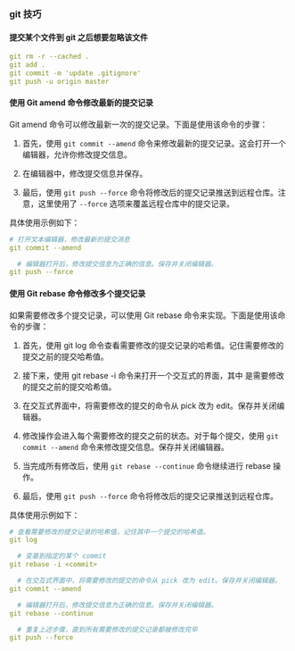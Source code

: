 ### git 技巧

#### 提交某个文件到 git 之后想要忽略该文件

```yaml
git rm -r --cached .
git add .
git commit -m 'update .gitignore'
git push -u origin master
```

#### 使用 Git amend 命令修改最新的提交记录

Git amend 命令可以修改最新一次的提交记录。下面是使用该命令的步骤：

1. 首先，使用 `git commit --amend` 命令来修改最新的提交记录。这会打开一个编辑器，允许你修改提交信息。

2. 在编辑器中，修改提交信息并保存。

3. 最后，使用 `git push --force` 命令将修改后的提交记录推送到远程仓库。注意，这里使用了 `--force` 选项来覆盖远程仓库中的提交记录。

具体使用示例如下：

```yaml
# 打开文本编辑器，修改最新的提交消息
git commit --amend

  # 编辑器打开后，修改提交信息为正确的信息。保存并关闭编辑器。
git push --force
```

#### 使用 Git rebase 命令修改多个提交记录

如果需要修改多个提交记录，可以使用 Git rebase 命令来实现。下面是使用该命令的步骤：

1. 首先，使用 git log 命令查看需要修改的提交记录的哈希值。记住需要修改的提交之前的提交哈希值。

2. 接下来，使用 git rebase -i <commit> 命令来打开一个交互式的界面，其中 <commit> 是需要修改的提交之前的提交哈希值。

3. 在交互式界面中，将需要修改的提交的命令从 pick 改为 edit。保存并关闭编辑器。

4. 修改操作会进入每个需要修改的提交之前的状态。对于每个提交，使用 `git commit --amend` 命令来修改提交信息。保存并关闭编辑器。

5. 当完成所有修改后，使用 `git rebase --continue` 命令继续进行 rebase 操作。

6. 最后，使用 `git push --force` 命令将修改后的提交记录推送到远程仓库。

具体使用示例如下：

```yaml
# 查看需要修改的提交记录的哈希值，记住其中一个提交的哈希值。
git log

  # 变基到指定的某个 commit
git rebase -i <commit>

  # 在交互式界面中，将需要修改的提交的命令从 pick 改为 edit。保存并关闭编辑器。
git commit --amend

  # 编辑器打开后，修改提交信息为正确的信息。保存并关闭编辑器。
git rebase --continue

  # 重复上述步骤，直到所有需要修改的提交记录都被修改完毕
git push --force
```
